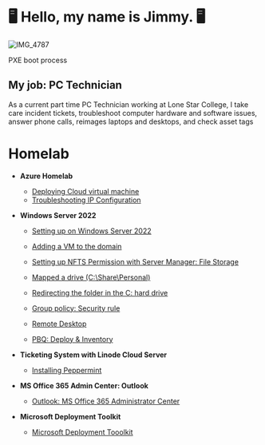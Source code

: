 <h1> 🖥️ Hello, my name is Jimmy. 🖥️</h1>


![IMG_4787](https://github.com/user-attachments/assets/41b53276-1489-49d1-a41f-c03a07d782d9)

<caption>PXE boot process</caption>


<h2>My job: PC Technician</h2>

<p>As a current part time PC Technician working at Lone Star College, I take care incident tickets, troubleshoot computer hardware and software issues, answer phone calls, reimages laptops and desktops, and check asset tags</p>


<h1> Homelab</h1>

- <b>Azure Homelab</b>

  - [Deploying Cloud virtual machine](https://github.com/jly017tech/Azure_DeployVM)
  - [Troubleshooting IP Configuration](https://github.com/jly017tech/Troubleshoot-IP-Configuration)


  


- <b>Windows Server 2022</b>

  - [Setting up on Windows Server 2022](https://github.com/jly017tech/WindowsServer)
   
  - [Adding a VM to the domain ](https://github.com/jly017tech/Domain-Join/blob/main/README.md)
 
  - [Setting up NFTS Permission with Server Manager: File Storage](https://github.com/jly017tech/SetUpHomeFolderW-NTFSPermission/blob/main/README.md)
    
  - [Mapped a drive (C:\Share\Personal) ](https://github.com/jly017tech/MappedDrive/blob/main/README.md)
 
  - [Redirecting the folder in the C: hard drive](https://github.com/jly017tech/ConfigureUsersFolderRedirection)

  - [Group policy: Security rule](https://github.com/jly017tech/GroupPolicy)
 
  - [Remote Desktop](https://github.com/jly017tech/RemoteDesktop/blob/main/README.md)
  - [PBQ: Deploy & Inventory](https://github.com/jly017tech/PDQDeploy-Inventory/tree/main)
 
- <b>Ticketing System with Linode Cloud Server</b>
  
  - [Installing Peppermint](https://github.com/jly017tech/TicketingSystem_Peppermint)

- <b>MS Office 365 Admin Center: Outlook </b>
  - [Outlook: MS Office 365 Administrator Center](https://github.com/JL-DReamr017/MS365-Outlook/tree/main)

- <b>Microsoft Deployment Toolkit</b>
  - [Microsoft Deployment Tooolkit](https://github.com/JL-DReamr017/MicrosoftDeploymentTool)








<!--
### 🧰 Languages and Tools 🧰



<h2>Networking lab</h2>

   - [DHCP lab with CISCO packet tracer](https://github.com/JL-Dreamr017/RemoteDesktop/blob/main/README.md)

<img align="left" alt="Java" width="30px" style="padding-right:10px;" src="https://cdn.jsdelivr.net/gh/devicons/devicon@latest/icons/java/java-plain.svg"/>
<img align="left" alt="SQL" width="30px" style="padding-right:10px;" src="https://cdn.jsdelivr.net/gh/devicons/devicon@latest/icons/mysql/mysql-original-wordmark.svg"/>
<br />

<h1>Links:</h1>

[<img align="left" alt="Jimmy | LinkedIn" width="22px" src="https://cdn.jsdelivr.net/npm/simple-icons@v3/icons/linkedin.svg" />][linkedin]

[linkedin]: https://www.linkedin.com/in/jly017tech/

-->
